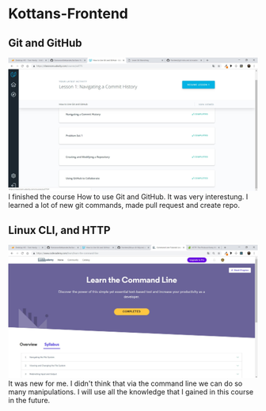 # Kottans-Frontend
## Git and GitHub
![Git](task_GitAndGitHub/task0.1.jpg)
I finished the course How to use Git and GitHub. It was very interestung. 
I learned a lot of new git commands, made pull request and create repo.
## Linux CLI, and HTTP
![Linux CLI](task_linux_cli/task1.1.jpg)
It was new for me. I didn't think that via the command line we can do so many 
manipulations.
 I will use all the knowledge that I gained in this course in the future.
